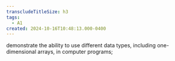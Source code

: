```yaml
---
transcludeTitleSize: h3
tags:
  - A1
created: 2024-10-16T10:48:13.000-0400
---
```

demonstrate the ability to use different data types, including one-dimensional arrays, in computer programs;